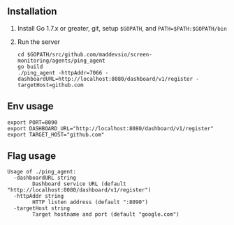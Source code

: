 ## Installation

1. Install Go 1.7.x or greater, git, setup `$GOPATH`, and `PATH=$PATH:$GOPATH/bin`

2. Run the server
    ```
    cd $GOPATH/src/github.com/maddevsio/screen-monitoring/agents/ping_agent
    go build
    ./ping_agent -httpAddr=7066 -dashboardURL=http://localhost:8080/dashboard/v1/register -targetHost=github.com
    ```

## Env usage
```
export PORT=8090
export DASHBOARD_URL="http://localhost:8080/dashboard/v1/register"
export TARGET_HOST="github.com"
```

## Flag usage
```
Usage of ./ping_agent:
  -dashboardURL string
       	Dashboard service URL (default "http://localhost:8080/dashboard/v1/register")
  -httpAddr string
       	HTTP listen address (default ":8090")
  -targetHost string
       	Target hostname and port (default "google.com")
```
